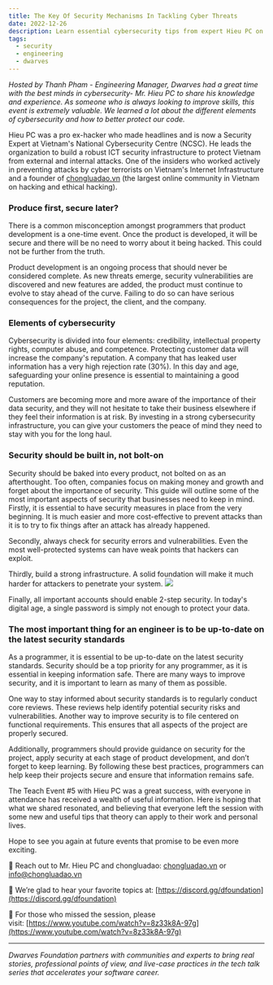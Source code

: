 ```yaml
---
title: The Key Of Security Mechanisms In Tackling Cyber Threats
date: 2022-12-26
description: Learn essential cybersecurity tips from expert Hieu PC on building secure products, protecting data, and staying updated on security standards to prevent hacking and safeguard your code effectively.
tags:
  - security
  - engineering
  - dwarves
---
```


_Hosted by Thanh Pham - Engineering Manager, Dwarves had a great time with the best minds in cybersecurity- Mr. Hieu PC to share his knowledge and experience. As someone who is always looking to improve skills, this event is extremely valuable. We learned a lot about the different elements of cybersecurity and how to better protect our code._

Hieu PC was a pro ex-hacker who made headlines and is now a Security Expert at Vietnam's National Cybersecurity Centre (NCSC). He leads the organization to build a robust ICT security infrastructure to protect Vietnam from external and internal attacks. One of the insiders who worked actively in preventing attacks by cyber terrorists on Vietnam's Internet Infrastructure and a founder of [chongluadao.vn](http://chongluadao.vn/) (the largest online community in Vietnam on hacking and ethical hacking).

### Produce first, secure later?

There is a common misconception amongst programmers that product development is a one-time event. Once the product is developed, it will be secure and there will be no need to worry about it being hacked. This could not be further from the truth.

Product development is an ongoing process that should never be considered complete. As new threats emerge, security vulnerabilities are discovered and new features are added, the product must continue to evolve to stay ahead of the curve. Failing to do so can have serious consequences for the project, the client, and the company.

### Elements of cybersecurity

Cybersecurity is divided into four elements: credibility, intellectual property rights, computer abuse, and competence. Protecting customer data will increase the company's reputation. A company that has leaked user information has a very high rejection rate (30%). In this day and age, safeguarding your online presence is essential to maintaining a good reputation.

Customers are becoming more and more aware of the importance of their data security, and they will not hesitate to take their business elsewhere if they feel their information is at risk. By investing in a strong cybersecurity infrastructure, you can give your customers the peace of mind they need to stay with you for the long haul.

### Security should be built in, not bolt-on

Security should be baked into every product, not bolted on as an afterthought. Too often, companies focus on making money and growth and forget about the importance of security. This guide will outline some of the most important aspects of security that businesses need to keep in mind.
Firstly, it is essential to have security measures in place from the very beginning. It is much easier and more cost-effective to prevent attacks than it is to try to fix things after an attack has already happened.

Secondly, always check for security errors and vulnerabilities. Even the most well-protected systems can have weak points that hackers can exploit.

Thirdly, build a strong infrastructure. A solid foundation will make it much harder for attackers to penetrate your system.
![](assets/the-key-of-security-mechanisms-in-tackling-cyber-threats_fa62db10ed0a80b37040e7fd674e6a0b_md5.webp)

Finally, all important accounts should enable 2-step security. In today's digital age, a single password is simply not enough to protect your data.

### The most important thing for an engineer is to be up-to-date on the latest security standards

As a programmer, it is essential to be up-to-date on the latest security standards. Security should be a top priority for any programmer, as it is essential in keeping information safe. There are many ways to improve security, and it is important to learn as many of them as possible.

One way to stay informed about security standards is to regularly conduct core reviews. These reviews help identify potential security risks and vulnerabilities. Another way to improve security is to file centered on functional requirements. This ensures that all aspects of the project are properly secured.

Additionally, programmers should provide guidance on security for the project, apply security at each stage of product development, and don’t forget to keep learning. By following these best practices, programmers can help keep their projects secure and ensure that information remains safe.

The Teach Event #5 with Hieu PC was a great success, with everyone in attendance has received a wealth of useful information. Here is hoping that what we shared resonated, and believing that everyone left the session with some new and useful tips that theory can apply to their work and personal lives.

Hope to see you again at future events that promise to be even more exciting.

📩 Reach out to Mr. Hieu PC and chongluadao: [chongluadao.vn](http://chongluadao.vn/) or [info@chongluadao.vn](mailto:info@chongluadao.vn)

📍 We’re glad to hear your favorite topics at: [https://discord.gg/dfoundation](https://discord.gg/dfoundation)

📍 For those who missed the session, please visit: [https://www.youtube.com/watch?v=8z33k8A-97g](https://www.youtube.com/watch?v=8z33k8A-97g)

---

_Dwarves Foundation partners with communities and experts to bring real stories, professional points of view, and live-case practices in the tech talk series that accelerates your software career._

